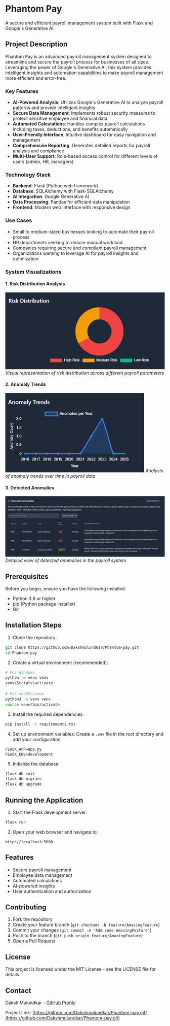 # Phantom Pay

A secure and efficient payroll management system built with Flask and Google's Generative AI.

## Project Description

Phantom Pay is an advanced payroll management system designed to streamline and secure the payroll process for businesses of all sizes. Leveraging the power of Google's Generative AI, this system provides intelligent insights and automation capabilities to make payroll management more efficient and error-free.

### Key Features
- **AI-Powered Analysis**: Utilizes Google's Generative AI to analyze payroll patterns and provide intelligent insights
- **Secure Data Management**: Implements robust security measures to protect sensitive employee and financial data
- **Automated Calculations**: Handles complex payroll calculations including taxes, deductions, and benefits automatically
- **User-Friendly Interface**: Intuitive dashboard for easy navigation and management
- **Comprehensive Reporting**: Generates detailed reports for payroll analysis and compliance
- **Multi-User Support**: Role-based access control for different levels of users (admin, HR, managers)

### Technology Stack
- **Backend**: Flask (Python web framework)
- **Database**: SQLAlchemy with Flask-SQLAlchemy
- **AI Integration**: Google Generative AI
- **Data Processing**: Pandas for efficient data manipulation
- **Frontend**: Modern web interface with responsive design

### Use Cases
- Small to medium-sized businesses looking to automate their payroll process
- HR departments seeking to reduce manual workload
- Companies requiring secure and compliant payroll management
- Organizations wanting to leverage AI for payroll insights and optimization

### System Visualizations

#### 1. Risk Distribution Analysis
![Risk Distribution](static/images/riskdistribution.jpg)
*Visual representation of risk distribution across different payroll parameters*

#### 2. Anomaly Trends
![Anomaly Trends](static/images/AnomalyTrends.jpg)
*Analysis of anomaly trends over time in payroll data*

#### 3. Detected Anomalies
![Detected Anomalies](static/images/Detectedanomalies.jpg)
*Detailed view of detected anomalies in the payroll system*

## Prerequisites

Before you begin, ensure you have the following installed:
- Python 3.8 or higher
- pip (Python package installer)
- Git

## Installation Steps

1. Clone the repository:
```bash
git clone https://github.com/Dakshmulundkar/Phantom-pay.git
cd Phantom-pay
```

2. Create a virtual environment (recommended):
```bash
# For Windows
python -m venv venv
venv\Scripts\activate

# For macOS/Linux
python3 -m venv venv
source venv/bin/activate
```

3. Install the required dependencies:
```bash
pip install -r requirements.txt
```

4. Set up environment variables:
Create a `.env` file in the root directory and add your configuration:
```
FLASK_APP=app.py
FLASK_ENV=development
```

5. Initialize the database:
```bash
flask db init
flask db migrate
flask db upgrade
```

## Running the Application

1. Start the Flask development server:
```bash
flask run
```

2. Open your web browser and navigate to:
```
http://localhost:5000
```

## Features

- Secure payroll management
- Employee data management
- Automated calculations
- AI-powered insights
- User authentication and authorization

## Contributing

1. Fork the repository
2. Create your feature branch (`git checkout -b feature/AmazingFeature`)
3. Commit your changes (`git commit -m 'Add some AmazingFeature'`)
4. Push to the branch (`git push origin feature/AmazingFeature`)
5. Open a Pull Request

## License

This project is licensed under the MIT License - see the LICENSE file for details.

## Contact

Daksh Mulundkar - [GitHub Profile](https://github.com/Dakshmulundkar)

Project Link: [https://github.com/Dakshmulundkar/Phantom-pay.git](https://github.com/Dakshmulundkar/Phantom-pay.git) 